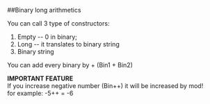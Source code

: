 ##Binary long arithmetics 

You can call 3 type of constructors:  
1) Empty -- 0 in binary;  
2) Long -- it translates to binary string  
3) Binary string   

You can add every binary by + (Bin1 + Bin2)  

**IMPORTANT FEATURE**  
If you increase negative number (Bin++) it will be increased by mod!  
for example: -5++ = -6

